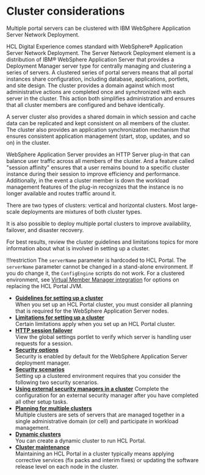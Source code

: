 # Cluster considerations

Multiple portal servers can be clustered with IBM WebSphere Application Server Network Deployment.

HCL Digital Experience comes standard with WebSphere® Application Server Network Deployment. The Server Network Deployment element is a distribution of IBM® WebSphere Application Server that provides a Deployment Manager server type for centrally managing and clustering a series of servers. A clustered series of portal servers means that all portal instances share configuration, including database, applications, portlets, and site design. The cluster provides a domain against which most administrative actions are completed once and synchronized with each server in the cluster. This action both simplifies administration and ensures that all cluster members are configured and behave identically.

A server cluster also provides a shared domain in which session and cache data can be replicated and kept consistent on all members of the cluster. The cluster also provides an application synchronization mechanism that ensures consistent application management (start, stop, updates, and so on) in the cluster.

WebSphere Application Server provides an HTTP Server plug-in that can balance user traffic across all members of the cluster. And a feature called "session affinity" ensures that a user remains bound to a specific cluster instance during their session to improve efficiency and performance. Additionally, in the event a cluster member is down the workload management features of the plug-in recognizes that the instance is no longer available and routes traffic around it.

There are two types of clusters: vertical and horizontal clusters. Most large-scale deployments are mixtures of both cluster types.

It is also possible to deploy multiple portal clusters to improve availability, failover, and disaster recovery.

For best results, review the cluster guidelines and limitations topics for more information about what is involved in setting up a cluster.

!!!restriction
    The `serverName` parameter is hardcoded to HCL Portal. The `serverName` parameter cannot be changed in a stand-alone environment. If you do change it, the `ConfigEngine` scripts do not work. For a clustered environment, see [Virtual Member Manager integration](../user_registry_consideration/plan_vmm_int.md) for options on replacing the HCL Portal JVM.

-   **[Guidelines for setting up a cluster](cluster_guidelines.md)**  
When you set up an HCL Portal cluster, you must consider all planning that is required for the WebSphere Application Server nodes.
-   **[Limitations for setting up a cluster](cluster_limitations.md)**  
Certain limitations apply when you set up an HCL Portal cluster.
-   **[HTTP session failover](clus_plan_http_failover.md)**  
View the global settings portlet to verify which server is handling user requests for a session.
-   **[Security options](plan_clussec.md)**  
Security is enabled by default for the WebSphere Application Server deployment manager.
-   **[Security scenarios](securityscenarios.md)**  
Setting up a clustered environment requires that you consider the following two security scenarios.
-  **[Using external security managers in a cluster](clus_plan_esm.md)** Complete the configuration for an external security manager after you have completed all other setup tasks.
-   **[Planning for multiple clusters](../cluster_consideration/multiple_cluster/index.md)**  
Multiple clusters are sets of servers that are managed together in a single administrative domain \(or cell\) and participate in workload management.
-   **[Dynamic clusters](plan_xdclus.md)**  
You can create a dynamic cluster to run HCL Portal.
-   **[Cluster maintenance](clus_maint.md)**  
Maintaining an HCL Portal in a cluster typically means applying corrective services (fix packs and interim fixes) or updating the software release level on each node in the cluster.


